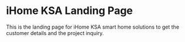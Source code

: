 # iHome KSA Landing Page
This is the landing page for iHome KSA smart home solutions to get the customer details and the project inquiry.
